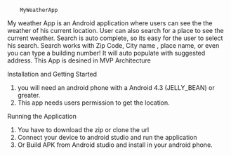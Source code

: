         MyWeatherApp
 My weather App is an Android application where users can see the the weather of his current location.
 User can also search for a place to see the current weather.
 Search is auto complete, so its easy for the user to select his search. Search works with Zip Code, City name , place name, or even you can type a building number!
 It will auto populate with suggested address. This App is desined in MVP Architecture
 
Installation and Getting Started
1. you will need an android phone with a Android 4.3 (JELLY_BEAN) or greater.
2. This app needs users permission to get the location.

Running the Application
1. You have to download the zip or clone the url
2. Connect your device to android studio and run the application
3. Or Build APK from Android studio and install in your android phone.

